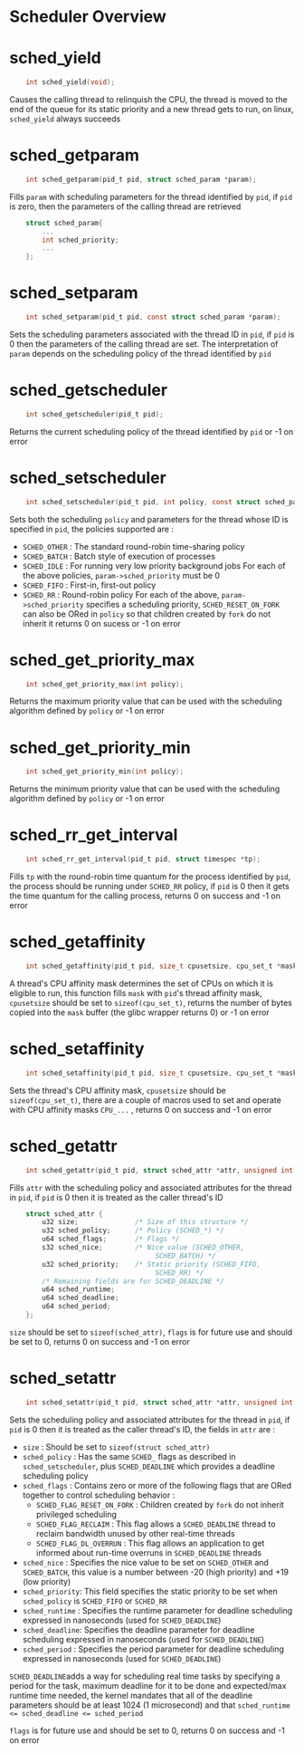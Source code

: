 # Scheduler Overview


# sched_yield
```c
    int sched_yield(void);
```
Causes the calling thread to relinquish the CPU, the thread is moved to the end of the queue for its static priority and a new thread gets to run,
on linux, `sched_yield` always succeeds

# sched_getparam
```c
    int sched_getparam(pid_t pid, struct sched_param *param);
```
Fills `param` with scheduling parameters for the thread identified by `pid`, if `pid` is zero, then the parameters of the calling thread are retrieved

```c
    struct sched_param{
        ...
        int sched_priority;
        ...
    };
```


# sched_setparam
```c
    int sched_setparam(pid_t pid, const struct sched_param *param);
```
Sets the scheduling parameters associated with the thread ID in `pid`, if `pid` is 0 then the parameters of the calling thread are set. The interpretation of 
`param` depends on the scheduling policy of the thread identified by `pid`

# sched_getscheduler
```c
    int sched_getscheduler(pid_t pid);
```
Returns the current scheduling policy of the thread identified by `pid` or -1 on error


# sched_setscheduler
```c
    int sched_setscheduler(pid_t pid, int policy, const struct sched_param *param);
```
Sets both the scheduling `policy` and parameters for the thread whose ID is specified in `pid`, the policies supported are : 
- `SCHED_OTHER` : The standard round-robin time-sharing policy
- `SCHED_BATCH` : Batch style of execution of processes
- `SCHED_IDLE`  : For running very low priority background jobs
For each of the above policies, `param->sched_priority` must be 0
- `SCHED_FIFO`  : First-in, first-out policy
- `SCHED_RR`    : Round-robin policy
For each of the above, `param->sched_priority` specifies a scheduling priority, `SCHED_RESET_ON_FORK` can also be ORed in `policy` so that children created by `fork` do not inherit it
returns 0 on sucess or -1 on error


# sched_get_priority_max
```c
    int sched_get_priority_max(int policy);
```
Returns the maximum priority value that can be used with the scheduling algorithm defined by `policy` or -1 on error


# sched_get_priority_min
```c
    int sched_get_priority_min(int policy);
```
Returns the minimum priority value that can be used with the scheduling algorithm defined by `policy` or -1 on error

# sched_rr_get_interval
```c
    int sched_rr_get_interval(pid_t pid, struct timespec *tp);
```
Fills `tp` with the round-robin time quantum for the process identified by `pid`, the process should be running under `SCHED_RR` policy, if `pid` is 0 then it gets the time quantum
for the calling process, returns 0 on success and -1 on error

# sched_getaffinity
```c
    int sched_getaffinity(pid_t pid, size_t cpusetsize, cpu_set_t *mask);
```
A thread's CPU affinity mask determines the set of CPUs on which it is eligible to run, this function fills `mask` with `pid`'s thread affinity mask, 
`cpusetsize` should be set to `sizeof(cpu_set_t)`, returns the number of bytes copied into the `mask` buffer (the glibc wrapper returns 0)
or -1 on error

# sched_setaffinity
```c
    int sched_setaffinity(pid_t pid, size_t cpusetsize, cpu_set_t *mask);
```
Sets the thread's CPU affinity mask, `cpusetsize` should be `sizeof(cpu_set_t)`, there are a couple of macros used to set and operate with 
CPU affinity masks `CPU_...` , returns 0 on success and -1 on error

# sched_getattr
```c
    int sched_getattr(pid_t pid, struct sched_attr *attr, unsigned int size, unsigned int flags);
```
Fills `attr` with the scheduling policy and associated attributes for the thread in `pid`, if `pid` is 0 then it is treated as the caller thread's ID
```c
    struct sched_attr {
        u32 size;              /* Size of this structure */
        u32 sched_policy;      /* Policy (SCHED_*) */
        u64 sched_flags;       /* Flags */
        s32 sched_nice;        /* Nice value (SCHED_OTHER,
                                    SCHED_BATCH) */
        u32 sched_priority;    /* Static priority (SCHED_FIFO,
                                    SCHED_RR) */
        /* Remaining fields are for SCHED_DEADLINE */
        u64 sched_runtime;
        u64 sched_deadline;
        u64 sched_period;
    };
```
`size` should be set to `sizeof(sched_attr)`, `flags` is for future use and should be set to 0, returns 0 on success and -1 on error

# sched_setattr
```c
    int sched_setattr(pid_t pid, struct sched_attr *attr, unsigned int flags);
```
Sets the scheduling policy and associated attributes for the thread in `pid`, if `pid` is 0 then it is treated as the caller thread's ID, the fields in 
`attr` are : 
- `size`          : Should be set to `sizeof(struct sched_attr)`
- `sched_policy`  : Has the same `SCHED_` flags as described in `sched_setscheduler`, plus `SCHED_DEADLINE` which provides a deadline scheduling policy
- `sched_flags`   : Contains zero or more of the following flags that are ORed together to control scheduling behavior :
    - `SCHED_FLAG_RESET_ON_FORK` : Children created by `fork` do not inherit privileged scheduling
    - `SCHED_FLAG_RECLAIM`       : This flag allows a `SCHED_DEADLINE` thread to reclaim bandwidth unused by other real-time threads
    - `SCHED_FLAG_DL_OVERRUN`    : This flag allows an application to get informed about run-time overruns in `SCHED_DEADLINE` threads
- `sched_nice`    : Specifies the nice value to be set on `SCHED_OTHER` and `SCHED_BATCH`, this value is a number between -20 (high priority) and +19 (low priority)
- `sched_priority`: This field specifies the static priority to be set when `sched_policy` is `SCHED_FIFO` or `SCHED_RR`
- `sched_runtime` : Specifies the runtime parameter for deadline scheduling expressed in nanoseconds (used for `SCHED_DEADLINE`)
- `sched_deadline`: Specifies the deadline parameter for deadline scheduling expressed in nanoseconds (used for `SCHED_DEADLINE`)
- `sched_period`  : Specifies the period parameter for deadline scheduling expressed in nanoseconds (used for `SCHED_DEADLINE`)


`SCHED_DEADLINE`adds a way for scheduling real time tasks by specifying a period for the task, maximum deadline for it to be done and expected/max runtime time needed,
the kernel mandates that all of the deadline parameters should be at least 1024 (1 microsecond) and that `sched_runtime <= sched_deadline <= sched_period` 

`flags` is for future use and should be set to 0, returns 0 on success and -1 on error
